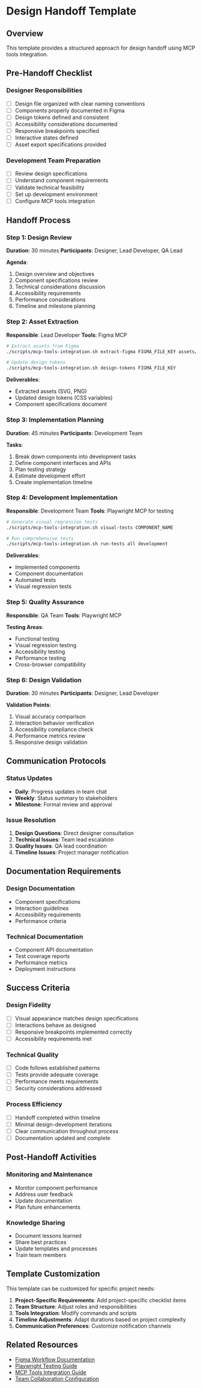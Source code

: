 # Design Handoff Template

## Overview
This template provides a structured approach for design handoff using MCP tools integration.

## Pre-Handoff Checklist

### Designer Responsibilities
- [ ] Design file organized with clear naming conventions
- [ ] Components properly documented in Figma
- [ ] Design tokens defined and consistent
- [ ] Accessibility considerations documented
- [ ] Responsive breakpoints specified
- [ ] Interactive states defined
- [ ] Asset export specifications provided

### Development Team Preparation
- [ ] Review design specifications
- [ ] Understand component requirements
- [ ] Validate technical feasibility
- [ ] Set up development environment
- [ ] Configure MCP tools integration

## Handoff Process

### Step 1: Design Review
**Duration**: 30 minutes
**Participants**: Designer, Lead Developer, QA Lead

**Agenda**:
1. Design overview and objectives
2. Component specifications review
3. Technical considerations discussion
4. Accessibility requirements
5. Performance considerations
6. Timeline and milestone planning

### Step 2: Asset Extraction
**Responsible**: Lead Developer
**Tools**: Figma MCP

```bash
# Extract assets from Figma
./scripts/mcp-tools-integration.sh extract-figma FIGMA_FILE_KEY assets/figma/

# Update design tokens
./scripts/mcp-tools-integration.sh design-tokens FIGMA_FILE_KEY
```

**Deliverables**:
- Extracted assets (SVG, PNG)
- Updated design tokens (CSS variables)
- Component specifications document

### Step 3: Implementation Planning
**Duration**: 45 minutes
**Participants**: Development Team

**Tasks**:
1. Break down components into development tasks
2. Define component interfaces and APIs
3. Plan testing strategy
4. Estimate development effort
5. Create implementation timeline

### Step 4: Development Implementation
**Responsible**: Development Team
**Tools**: Playwright MCP for testing

```bash
# Generate visual regression tests
./scripts/mcp-tools-integration.sh visual-tests COMPONENT_NAME

# Run comprehensive tests
./scripts/mcp-tools-integration.sh run-tests all development
```

**Deliverables**:
- Implemented components
- Component documentation
- Automated tests
- Visual regression tests

### Step 5: Quality Assurance
**Responsible**: QA Team
**Tools**: Playwright MCP

**Testing Areas**:
- Functional testing
- Visual regression testing
- Accessibility testing
- Performance testing
- Cross-browser compatibility

### Step 6: Design Validation
**Duration**: 30 minutes
**Participants**: Designer, Lead Developer

**Validation Points**:
1. Visual accuracy comparison
2. Interaction behavior verification
3. Accessibility compliance check
4. Performance metrics review
5. Responsive design validation

## Communication Protocols

### Status Updates
- **Daily**: Progress updates in team chat
- **Weekly**: Status summary to stakeholders
- **Milestone**: Formal review and approval

### Issue Resolution
1. **Design Questions**: Direct designer consultation
2. **Technical Issues**: Team lead escalation
3. **Quality Issues**: QA lead coordination
4. **Timeline Issues**: Project manager notification

## Documentation Requirements

### Design Documentation
- Component specifications
- Interaction guidelines
- Accessibility requirements
- Performance criteria

### Technical Documentation
- Component API documentation
- Test coverage reports
- Performance metrics
- Deployment instructions

## Success Criteria

### Design Fidelity
- [ ] Visual appearance matches design specifications
- [ ] Interactions behave as designed
- [ ] Responsive breakpoints implemented correctly
- [ ] Accessibility requirements met

### Technical Quality
- [ ] Code follows established patterns
- [ ] Tests provide adequate coverage
- [ ] Performance meets requirements
- [ ] Security considerations addressed

### Process Efficiency
- [ ] Handoff completed within timeline
- [ ] Minimal design-development iterations
- [ ] Clear communication throughout process
- [ ] Documentation updated and complete

## Post-Handoff Activities

### Monitoring and Maintenance
- Monitor component performance
- Address user feedback
- Update documentation
- Plan future enhancements

### Knowledge Sharing
- Document lessons learned
- Share best practices
- Update templates and processes
- Train team members

## Template Customization

This template can be customized for specific project needs:

1. **Project-Specific Requirements**: Add project-specific checklist items
2. **Team Structure**: Adjust roles and responsibilities
3. **Tools Integration**: Modify commands and scripts
4. **Timeline Adjustments**: Adapt durations based on project complexity
5. **Communication Preferences**: Customize notification channels

## Related Resources

- [Figma Workflow Documentation](../docs/mcp-tools/figma-workflow.md)
- [Playwright Testing Guide](../docs/mcp-tools/playwright-testing.md)
- [MCP Tools Integration Guide](../docs/mcp-tools/mcp-tools-integration-guide.md)
- [Team Collaboration Configuration](../config/mcp-tools/team-collaboration.json)